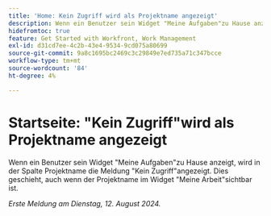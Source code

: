 ```yaml
---
title: 'Home: Kein Zugriff wird als Projektname angezeigt'
description: Wenn ein Benutzer sein Widget "Meine Aufgaben"zu Hause anzeigt, wird in der Spalte Projektname kein Zugriff angezeigt. Dies geschieht, auch wenn der Projektname im Widget Meine Arbeit sichtbar ist.
hidefromtoc: true
feature: Get Started with Workfront, Work Management
exl-id: d31cd7ee-4c2b-43e4-9534-9cd075a80699
source-git-commit: 9a8c1695bc2469c3c29849e7ed735a71c347bcce
workflow-type: tm+mt
source-wordcount: '84'
ht-degree: 4%

---
```


# Startseite: &quot;Kein Zugriff&quot;wird als Projektname angezeigt

<!--valid issue, won't fix until legacy home is deprecated-->

Wenn ein Benutzer sein Widget &quot;Meine Aufgaben&quot;zu Hause anzeigt, wird in der Spalte Projektname die Meldung &quot;Kein Zugriff&quot;angezeigt. Dies geschieht, auch wenn der Projektname im Widget &quot;Meine Arbeit&quot;sichtbar ist.

_Erste Meldung am Dienstag, 12. August 2024._
